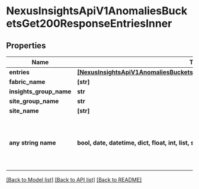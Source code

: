 # NexusInsightsApiV1AnomaliesBucketsGet200ResponseEntriesInner


## Properties
Name | Type | Description | Notes
------------ | ------------- | ------------- | -------------
**entries** | [**[NexusInsightsApiV1AnomaliesBucketsGet200ResponseEntriesInnerEntriesInner]**](NexusInsightsApiV1AnomaliesBucketsGet200ResponseEntriesInnerEntriesInner.md) |  | [optional] 
**fabric_name** | **[str]** |  | [optional] 
**insights_group_name** | **str** |  | [optional] 
**site_group_name** | **str** |  | [optional] 
**site_name** | **[str]** |  | [optional] 
**any string name** | **bool, date, datetime, dict, float, int, list, str, none_type** | any string name can be used but the value must be the correct type | [optional]

[[Back to Model list]](../README.md#documentation-for-models) [[Back to API list]](../README.md#documentation-for-api-endpoints) [[Back to README]](../README.md)


